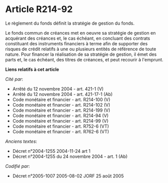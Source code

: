 # Article R214-92

Le règlement du fonds définit la stratégie de gestion du fonds.

Le fonds commun de créances met en oeuvre sa stratégie de gestion en acquérant des créances et, le cas échéant, en concluant
des contrats constituant des instruments financiers à terme afin de supporter des risques de crédit relatifs à une ou
plusieurs entités de référence de toute nature. Pour financer la réalisation de sa stratégie de gestion, il émet des parts
et, le cas échéant, des titres de créances, et peut recourir à l'emprunt.

**Liens relatifs à cet article**

_Cité par_:

  - Arrêté du 12 novembre 2004 - art. 421-1 (V)
  - Arrêté du 12 novembre 2004 - art. 421-17-1 (Ab)
  - Code monétaire et financier - art. R214-100 (V)
  - Code monétaire et financier - art. R214-102 (V)
  - Code monétaire et financier - art. R214-199 (V)
  - Code monétaire et financier - art. R214-94 (V)
  - Code monétaire et financier - art. R214-99 (V)
  - Code monétaire et financier - art. R752-6 (VT)
  - Code monétaire et financier - art. R762-6 (VT)

_Anciens textes_:

  - Décret n°2004-1255 2004-11-24 art 1
  - Décret n°2004-1255 du 24 novembre 2004 - art. 1 (Ab)

_Codifié par_:

  - Décret n°2005-1007 2005-08-02 JORF 25 août 2005

